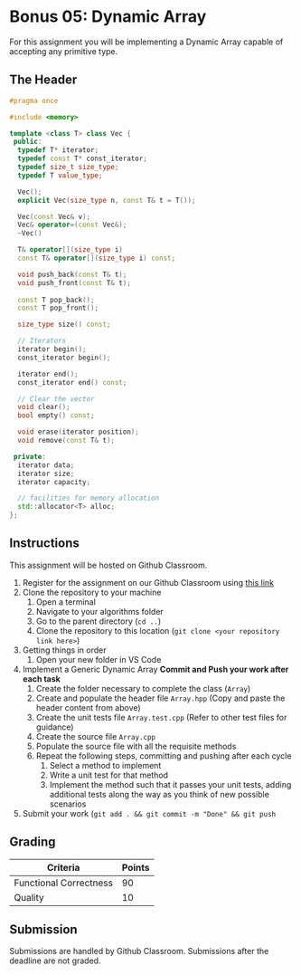 # Bonus 05: Dynamic Array

For this assignment you will be implementing a Dynamic Array capable of accepting any primitive type.

## The Header

```c++
#pragma once

#include <memory>

template <class T> class Vec {
 public:
  typedef T* iterator;
  typedef const T* const_iterator;
  typedef size_t size_type;
  typedef T value_type;

  Vec();
  explicit Vec(size_type n, const T& t = T());

  Vec(const Vec& v);
  Vec& operator=(const Vec&);
  ~Vec()

  T& operator[](size_type i)
  const T& operator[](size_type i) const;

  void push_back(const T& t);
  void push_front(const T& t);
  
  const T pop_back();
  const T pop_front();

  size_type size() const;

  // Iterators
  iterator begin();
  const_iterator begin();

  iterator end();
  const_iterator end() const;

  // Clear the vector
  void clear();
  bool empty() const;

  void erase(iterator position);
  void remove(const T& t);

 private:
  iterator data;
  iterator size;
  iterator capacity;

  // facilities for memory allocation
  std::allocator<T> alloc;
};
```

## Instructions

This assignment will be hosted on Github Classroom.

1. Register for the assignment on our Github Classroom using [this link](https://classroom.github.com/a/veyFoobr)
2. Clone the repository to your machine
   1. Open a terminal
   2. Navigate to your algorithms folder
   3. Go to the parent directory (`cd ..`)
   4. Clone the repository to this location (`git clone <your repository link here>`)
3. Getting things in order
   1. Open your new folder in VS Code
4. Implement a Generic Dynamic Array **Commit and Push your work after each task**
   1. Create the folder necessary to complete the class (`Array`)
   2. Create and populate the header file `Array.hpp` (Copy and paste the header content from above)
   3. Create the unit tests file `Array.test.cpp` (Refer to other test files for guidance)
   4. Create the source file `Array.cpp`
   5. Populate the source file with all the requisite methods
   6. Repeat the following steps, committing and pushing after each cycle
      1. Select a method to implement
      2. Write a unit test for that method
      3. Implement the method such that it passes your unit tests, adding additional tests along the way as you think of new possible scenarios
5. Submit your work (`git add . && git commit -m "Done" && git push`

## Grading

| Criteria               | Points |
| ---------------------- | ------ |
| Functional Correctness | 90     |
| Quality                | 10     |

## Submission

Submissions are handled by Github Classroom.
Submissions after the deadline are not graded.
